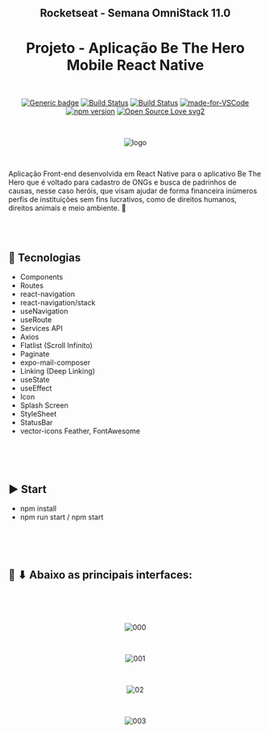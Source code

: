 <div align="center">

## Rocketseat - Semana OmniStack 11.0
# Projeto - Aplicação Be The Hero Mobile React Native

</div>

<br>

<div align="center">

[![Generic badge](https://img.shields.io/badge/Made%20by-Renan%20Borba-purple.svg)](https://shields.io/) [![Build Status](https://img.shields.io/github/stars/RenanBorba/be-the-hero.svg)](https://github.com/RenanBorba/be-the-hero) [![Build Status](https://img.shields.io/github/forks/RenanBorba/be-the-hero.svg)](https://github.com/RenanBorba/be-the-hero) [![made-for-VSCode](https://img.shields.io/badge/Made%20for-VSCode-1f425f.svg)](https://code.visualstudio.com/) [![npm version](https://badge.fury.io/js/react-native.svg)](https://badge.fury.io/js/react-native) [![Open Source Love svg2](https://badges.frapsoft.com/os/v2/open-source.svg?v=103)](https://github.com/ellerbrock/open-source-badges/)

</div>

<br>

<div align="center">

![logo](https://user-images.githubusercontent.com/48495838/80030077-19d0fa00-84be-11ea-8134-79c40d91f883.png)

</div>

<br>

Aplicação Front-end desenvolvida em React Native para o aplicativo Be The Hero que é voltado para cadastro de ONGs e busca de padrinhos de causas, nesse caso heróis, que visam ajudar de forma financeira inúmeros perfis de instituições sem fins lucrativos, como de direitos humanos, direitos animais e meio ambiente. 🦸

<br><br>

## :rocket: Tecnologias
<ul>
  <li>Components</li>
  <li>Routes</li>
  <li>react-navigation</li>
  <li>react-navigation/stack</li>
  <li>useNavigation</li>
  <li>useRoute</li>
  <li>Services API</li>
  <li>Axios</li>
  <li>Flatlist (Scroll Infinito)</li>
  <li>Paginate</li>
  <li>expo-mail-composer</li>
  <li>Linking (Deep Linking)</li>
  <li>useState</li>
  <li>useEffect</li>
  <li>Icon</li>
  <li>Splash Screen</li>
  <li>StyleSheet</li>
  <li>StatusBar</li>
  <li>vector-icons Feather, FontAwesome</li>
</ul>

<br><br><br>

## :arrow_forward: Start
<ul>
  <li>npm install</li>
  <li>npm run start / npm start</li>
</ul>

<br><br><br>

## :mega: ⬇ Abaixo as principais interfaces:

<br><br><br>

<div align="center">

![000](https://user-images.githubusercontent.com/48495838/82489795-97395b80-9ab8-11ea-8e80-584dfd44ba1b.png)

<br>

![001](https://user-images.githubusercontent.com/48495838/82489789-956f9800-9ab8-11ea-9d86-2a32624f498a.png)

<br>

![02](https://user-images.githubusercontent.com/48495838/81208296-33397200-8fa5-11ea-9cfb-11c0c90ec3e3.jpg)

<br>

![003](https://user-images.githubusercontent.com/48495838/81209096-6d574380-8fa6-11ea-8d91-7ad754083c66.jpg)

</div>
